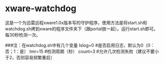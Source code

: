 # xware-watchdog
这是一个为迅雷远程xware1.0x版本写的守护程序，使用方法是将start.sh和watchdog.sh拷到xware的程序文件夹下（跟portal放一起）。运行start.sh即可。每30秒检测一次。

###注：在watchdog.sh中有几个变量
Islog=0 #是否启用日志，默认为0（0：否；1：是）
tmr=15 #检测周期（秒）
count=3 #允许几次检测失败（建议不要小于2，否则容易频繁重启）
